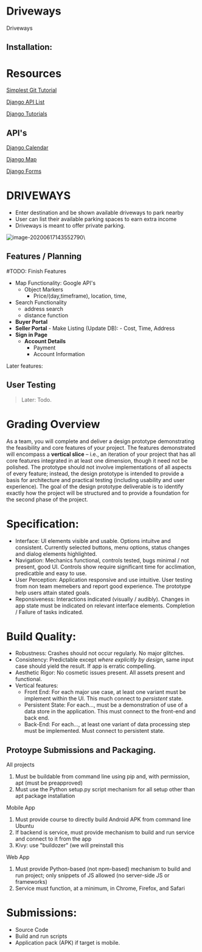 # Driveways
Driveways


## Installation: 
> 



# Resources

[Simplest Git Tutorial](https://rogerdudler.github.io/git-guide/)

[Django API List](https://github.com/wsvincent/awesome-django)

[Django Tutorials](https://github.com/wsvincent/awesome-django#educational)

## API's 



[Django Calendar](https://github.com/llazzaro/django-scheduler)

[Django Map](https://github.com/madisona/django-google-maps)

[Django Forms](https://github.com/django-crispy-forms/django-crispy-forms/)

# DRIVEWAYS

-   Enter destination and be shown available driveways to park nearby
-   User can list their available parking spaces to earn extra income
-   Driveways is meant to offer private parking.

![image-20200617143552790](assets/Design-Prototype/image-20200617143552790.png)\\

## Features / Planning

#TODO: Finish Features

-   Map Functionality: Google API's
    - Object Markers
        - Price/(day,timeframe), location, time, 
-   Search Functionality
    -   address search
    -   distance function
-   **Buyer Portal**
-   **Seller Portal**
        -   Make Listing (Update DB):
            -   Cost, Time, Address
- **Sign in Page**
    -   **Account Details**
        -   Payment
        -   Account Information
    
    

Later features:

## User Testing

> Later: Todo. 






# Grading Overview



As a team, you will complete and deliver a design prototype demonstrating the feasibility and core features of your project. The features demonstrated will encompass a **vertical slice** – i.e., an iteration of your project that has all core features integrated in at least one dimension, though it need not be polished. The prototype should not involve implementations of all aspects of every feature; instead, the design prototype is intended to provide a basis for architecture and practical testing (including usability and user experience). The goal of the design prototype deliverable is to identify exactly how the project will be structured and to provide a foundation for the second phase of the project.

# Specification:

- Interface: UI elements visible and usable. Options intuitve and consistent. Currently selected buttons, menu options, status changes and dialog elements highlighted.
- Navigation: Mechanics functional, controls tested, bugs minimal / not present, good UI. Controls show require significant time for acclimation, predicatble and easy to use.
- User Perception: Application responsive and use intuitive. User testing from non team memebers and report good experience. The prototype help users attain stated goals.
- Reponsiveness: Interactions indicated  (visually / audibly). Changes in app state must be indicated on relevant interface elements. Completion / Failure of tasks indicated.

# Build Quality:

- Robustness: Crashes should not occur regularly. No major glitches.
- Consistency: Predictable except _where explicitly by design_, same input case should yield the result. If app is erratic  compelling.
- Aesthetic Rigor: No cosmetic issues present. All assets present and functional.
- Vertical features:
    - Front End: For each major use case, at least one variant must be implement within the UI. This much connect to _persistent_ state.
    - Persistent State: For each..., must be a demonstration of use of a data store in the application. This must connect to the front-end and back end.
    - Back-End: For each..., at least one variant of data processing step must be implemented. Must connect to persistent state.



## Protoype Submissions and Packaging. 

All projects

1.  Must be buildable from command line using pip and, with permission, apt (must be preapproved)
2.  Must use the Python setup.py script mechanism for all setup other than apt package installation

Mobile App

1.  Must provide course to directly build Android APK from command line Ubuntu
2.  If backend is service, must provide mechanism to build and run service and connect to it from the app  
3.  Kivy: use "buildozer" (we will preinstall this

Web App

1.  Must provide Python-based (not npm-based) mechanism to build and run project; only snippets of JS allowed (no server-side JS or frameworks)
2.  Service must function, at a minimum, in Chrome, Firefox, and Safari

# Submissions:

- Source Code
- Build and run scripts
- Application pack (APK) if target is mobile.

